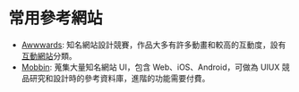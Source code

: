 # 常用參考網站
- [Awwwards](https://www.awwwards.com/): 知名網站設計競賽，作品大多有許多動畫和較高的互動度，設有[互動網站](https://www.awwwards.com/websites/interaction-design/)分類。
- [Mobbin](https://mobbin.com/browse/web/apps): 蒐集大量知名網站 UI，包含 Web、iOS、Android，可做為 UIUX 競品研究和設計時的參考資料庫，進階的功能需要付費。